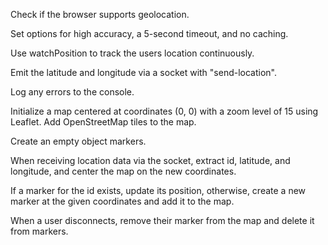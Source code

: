 


Check if the browser supports geolocation.

Set options for high accuracy, a 5-second timeout, and no caching.

Use watchPosition to track the users location continuously.

Emit the latitude and longitude via a socket with "send-location".

Log any errors to the console.

Initialize a map centered at coordinates (0, 0) with a zoom level of 15 using Leaflet. Add OpenStreetMap tiles to the map.

Create an empty object markers.

When receiving location data via the socket, extract id, latitude, and longitude, and center the map on the new coordinates.

If a marker for the id exists, update its position, otherwise, create a new marker at the given coordinates and add it to the map.

When a user disconnects, remove their marker from the map and delete it from markers.
